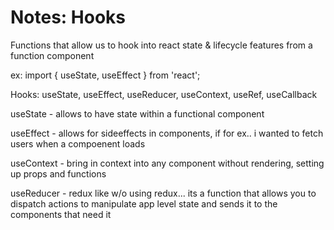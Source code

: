 # Notes:  Hooks

Functions that allow us to hook into react state & lifecycle features from a function component

ex: 
import { useState, useEffect } from 'react';

Hooks: useState, useEffect, useReducer, useContext, useRef, useCallback

useState - allows to have state within a functional component 

useEffect - allows for sideeffects in components, if for ex.. i wanted to fetch users when a compoenent loads

useContext - bring in context into any component without rendering, setting up props and functions

useReducer - redux like w/o using redux... its a function that allows you to dispatch actions to manipulate app level state and sends it to the components that need it
